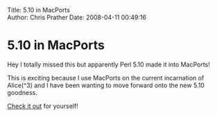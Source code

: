 Title: 5.10 in MacPorts  
Author: Chris Prather
Date: 2008-04-11 00:49:16

# 5.10 in MacPorts
Hey I totally missed this but apparently Perl 5.10 made it into MacPorts!

This is exciting because I use MacPorts on the current incarnation of Alice(^3) and I have been wanting to move forward onto the new 5.10 goodness.

[Check it out][1] for yourself!

[1]: http://trac.macosforge.org/projects/macports/changeset/32485


